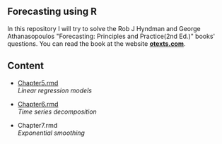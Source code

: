 ## Forecasting using R

In this repository I will try to solve the Rob J Hyndman and George Athanasopoulos "Forecasting: Principles and Practice(2nd Ed.)" books' questions. You can read the book at the website **[otexts.com](https://otexts.com/fpp2/)**.


## Content

* [Chapter5.rmd](https://github.com/AbdoslamB/Forecasting-with-R-Hyndman/blob/e3c66504b9191ab85fc2a07d03d639533a3b45c4/Chapter%205.Rmd)<br/>
 *Linear regression models*
 
 * [Chapter6.rmd](https://github.com/AbdoslamB/Forecasting-with-R-Hyndman/blob/e3c66504b9191ab85fc2a07d03d639533a3b45c4/Chapter%206.Rmd)\
   *Time series decomposition*
   
  * Chapter7.rmd\
   *Exponential smoothing*
